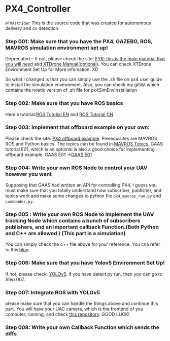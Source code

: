 # PX4_Controller  
`@TMAstrider`
This is the source code that was created for autonomous delivery and cv detection.


### Step 001: Make sure that you have the PX4, GAZEBO, ROS, MAVROS simulation environment set up!
Deprecated :: If not, please check the site: [FYR: this is the main material that you will need](https://dgzc.ganahe.top/ganahe/2021/uavgazebomoni.html) and [XTDrone Manual(optional)](https://www.yuque.com/xtdrone/manual_cn). You can check XTDrone Environment Set Up for More infomation. XD

So what I changed is that you can simply use the .sh file on px4 user guide to install the simulation environment. Also, you can check my gitlist which contains the noetic version of .sh file for px4SimEnvInstallation

### Step 002: Make sure that you have ROS basics 
Here's tutorial:[ROS Tutotial EN](http://wiki.ros.org/ROS/Tutorials) and [ROS Tutorial CN](http://wiki.ros.org/cn/ROS/Tutorials). 




### Step 003: Implement that offboard example on your own:
Please check the site: [PX4 offboard example](https://docs.px4.io/main/en/ros/mavros_offboard_python.html). 
Prerequisites are MAVROS ROS and Python basics. 
The topics can be found in [MAVROS Topics](http://wiki.ros.org/mavros). 
GAAS tutorial E01, which is an optional is also a good choice for implementing offboard example. 
GAAS E01 ->[GAAS E01](https://gaas.gitbook.io/guide/software-realization-build-your-own-autonomous-drone/wu-ren-ji-zi-dong-jia-shi-xi-lie-offboard-kong-zhi-yi-ji-gazebo-fang-zhen)


### Step 004: Write your own ROS Node to control your UAV however you want
Supposing that GAAS had written an API for controlling PX4, I guess you must make sure that you totally understand how subscriber, publisher, and topics work and make some changes to python file `px4_mavros_run.py` and `commander.py`.


### Step 005 : Write your own ROS Node to implement the UAV tracking Node which contains a bunch of subscribers publishers, and an important callback Function.(Both Python and C++ are allowed ) (This part is a simulation)
You can simply check the c++ file above for your reference. You cna refer to this [blog](https://blog.liujiawei.xyz/2021/10/23/PX4%E6%97%A0%E4%BA%BA%E6%9C%BA-Gazebo%E4%BB%BF%E7%9C%9F%E5%AE%9E%E7%8E%B0%E7%A7%BB%E5%8A%A8%E7%89%A9%E4%BD%93%E7%9A%84%E8%B7%9F%E8%B8%AA/#%E6%8E%A7%E5%88%B6%E6%97%A0%E4%BA%BA%E6%9C%BA%E8%B7%9F%E8%B8%AA%E8%BF%90%E5%8A%A8%E5%B0%8F%E8%BD%A6)

### Step 006: Make sure that you have Yolov5 Environment Set Up!
If not, please check: [YOLOv5](https://github.com/ultralytics/yolov5). 
if you have detect.py run, then you can go to Step 007.

### Step 007: Integrate ROS with YOLOv5
please make sure that you can handle the things above and continue this part.
You will have your UAC camera, which is the frontend of you computer, running, and check [this repository](https://github.com/qianmin/yolov5_ROS). GOOD LUCK!


### Step 008: Write your own Callback Function which sends the diffs 
